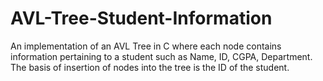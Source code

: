 # AVL-Tree-Student-Information
An implementation of an AVL Tree in C where each node contains information pertaining to a student such as Name, ID, CGPA, Department. The basis of insertion of nodes into the tree is the ID of the student.
